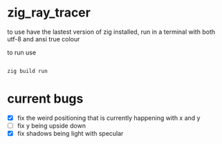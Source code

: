 # zig_ray_tracer

to use have the lastest version of zig installed,
run in a terminal with both utf-8 and ansi true colour

to run use 
```sh

zig build run

```


# current bugs
- [x] fix the weird positioning that is currently happening with x and y
- [ ] fix y being upside down
- [x] fix shadows being light with specular